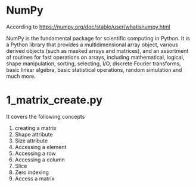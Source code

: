 # NumPy

According to https://numpy.org/doc/stable/user/whatisnumpy.html

NumPy is the fundamental package for scientific computing in Python. It is a Python library that provides a multidimensional array object, various derived objects (such as masked arrays and matrices), and an assortment of routines for fast operations on arrays, including mathematical, logical, shape manipulation, sorting, selecting, I/O, discrete Fourier transforms, basic linear algebra, basic statistical operations, random simulation and much more.

# 1_matrix_create.py

It covers the following concepts

  1. creating a matrix 
  2. Shape attribute
  3. Size attribute
  4. Accessing a element
  5. Accessing a row
  6. Accessing a column
  7. Slice
  8. Zero indexing
  9. Access a matrix
